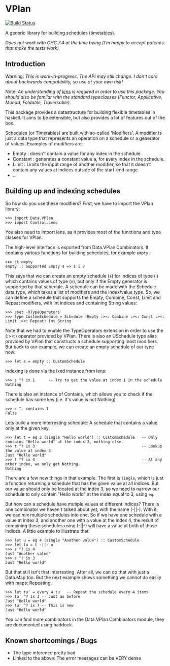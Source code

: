 VPlan
=====

[![Build Status](https://travis-ci.org/bennofs/vplan.png)](https://travis-ci.org/bennofs/vplan)

A generic library for building schedules (timetables).

*Does not work with GHC 7.4 at the time being (I'm happy to accept patches that make the tests work)*


Introduction
------------
Warning: *This is work-in-progress. The API may still change. I don't care about backwards compatibility, so use at your
own risk!*

Note: *An understanding of [lens](http://lens.github.io/) is required in order to use this package. You should also
be familar with the standard typeclasses (Functor, Applicative, Monad, Foldable, Traversable).*

This package provides a datastructure for building flexible timetables in haskell. It aims to be extensible, but also
provides a lot of features out of the box.

Schedules (or Timetables) are built with so-called 'Modifiers'. A modifier is just a data type that represents an
operation on a schedule or a generator of values. Examples of modifiers are:
  -   Empty    : doesn't contain a value for any index in the schedule. 
  -   Constant : generates a constant value a, for every index in the schedule.
  -   Limit    : Limits the input range of another modifier, so that it doesn't contain any values at indices outside 
                 of the start-end range.
  -   ...

Building up and indexing schedules
----------------------------------
So how do you use these modifiers? First, we have to import the VPlan library:

    >>> import Data.VPlan
    >>> import Control.Lens

You also need to import lens, as it provides most of the functions and type classes for VPlan.

The high-level interface is exported from Data.VPlan.Combinators. It contains various functions for building schedules, for example
`empty` :


    >>> :t empty
    empty :: Supported Empty s => s i v

This says that we can create an empty schedule (s) for indices of type (i) which contains values of type (v), but only if the Empty generator
is supported by that schedule. A schedule can be made with the Schedule data type, which takes a list of modifiers and the index/value type.
So, we can define a schedule that supports the Empty, Combine, Const, Limit and Repeat modifiers, with Int indices and containing String values:

    >>> :set -XTypeOperators
    >>> type CustomSchedule = Schedule (Empty :><: Combine :><: Const :><: Limit :><: Repeat) Int String

Note that we had to enable the TypeOperators extension in order to use the (:><:) operator provided by VPlan. There is also an USchedule type alias
provided by VPlan that constructs a schedule supporting most modifiers. But back to our example, we can create an empty schedule 
of our type now:

    >>> let s = empty :: CustomSchedule

Indexing is done via the Ixed instance from lens:

    >>> s ^? ix 1      -- Try to get the value at index 1 in the schedule
    Nothing

There is also an instance of Contains, which allows you to check if the schedule has some key (i.e. it's value is not Nothing)

    >>> s ^. contains 1
    False

Lets build a more interresting schedule: A schedule that contains a value only at the given key.

    >>> let t = eq 3 (single "Hello world") :: CustomSchedule   -- Only contains "Hello world" at the index 3, nothing else.
    >>> t ^? ix 3                                               -- Lookup the value at index 3
    Just "Hello world"
    >>> t ^? ix 4                                               -- At any other index, we only get Nothing.
    Nothing

There are a few new things in that example. The first is `single`, which is just a function returning a schedule that has
the given value at all indices. But our value should only be located at the index 3, so we need to narrow our schedule
to only contain "Hello world" at the index *eq*ual to 3, using `eq`.

But how can a schedule have mutiple values at different indices? There is one combinator we haven't talked about yet, with the name (-||-).
With it, we can *mix* multiple schedules into one. So if we have one schedule with a value at index 3, and another one with a value
at the index 4, the result of combining these schedules using (-||-) will have a value at both of those indices. A little example
to illustrate that:

    >>> let u = eq 4 (single "Another value") :: CustomSchedule
    >>> let tu = t -||- u
    >>> s ^? ix 4
    Just "Another value"
    >>> s ^? ix 3
    Just "Hello world"

But that still isn't that interresting. After all, we can do that with just a Data.Map too. But the next example shows something
we cannot do easily with maps: Repeating.

    >>> let tu' = every 4 tu   -- Repeat the schedule every 4 items
    >>> tu' ^? ix 3 -- Just as before
    Just "Hello world"
    >>> tu' ^? ix 7 -- This is new
    Just "Hello world"

You can find more combinators in the Data.VPlan.Combinators module, they are documented using haddock.


Known shortcomings / Bugs
-------------------------
 - The type inference pretty bad
 - Linked to the above: The error messages can be VERY dense
